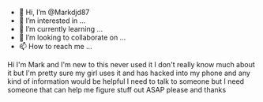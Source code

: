 - 👋 Hi, I’m @Markdjd87
- 👀 I’m interested in ...
- 🌱 I’m currently learning ...
- 💞️ I’m looking to collaborate on ...
- 📫 How to reach me ...

<!---
Markdjd87/Markdjd87 is a ✨ special ✨ repository because its `README.md` (this file) appears on your GitHub profile.
You can click the Preview link to take a look at your changes.
--->
Hi I'm Mark and I'm new to this never used it I don't really know much about it but I'm pretty sure my girl uses it and has hacked into my phone and any kind of information would be helpful I need to talk to someone but I need someone that can help me figure stuff out ASAP please and thanks
